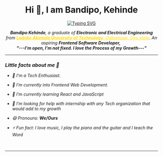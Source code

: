 <h1 color="#ffd900" align="center">Hi 👋, I am Bandipo, Kehinde</h1>

<p  align="center" >
<a href="https://git.io/typing-svg"><img src="https://readme-typing-svg.herokuapp.com?font=Fira+Code&pause=1000&color=FFD900&random=false&width=435&lines=Hey!+Welcome+to+my+Profile;+I+am+a+Frontend+Software+Developer" alt="Typing SVG" /></a>
</p>

<p align="center">
  <em>
    <b>Bandipo Kehinde</b>, a graduate of <b>Electronic and Electrical Engineering</b> from <a style= "color:gold" href="https://www.lautech.edu.ng/"> <b>Ladoke Akintola University of Technology</b>, Ogbomoso, Oyo state</a>.
    An aspiring <b>Frontend Software Developer,</b>&nbsp; <br>
  <b><i>"---I'm open, I'm not fixed. I love the Process of my Growth---"</i></b>
</p>

---

<h3>Little facts about me 🧑</h3>

- 🧞 I'm a Tech Enthusiast.
- 🔭 I’m currently into Frontend Web Development.
- 🌱 I’m currently learning React and JavaScript
- 🤔 I’m looking for help with internship with any Tech organization that would add to my growth
- 😄 Pronouns: <b>We/Ours</b>
- ⚡ Fun fact: I love music, I play the piano and the guitar and I teach the Word

  <br>

---
